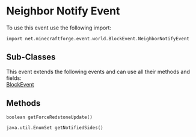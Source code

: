 # Neighbor Notify Event

To use this event use the following import:
```groovy:no-line-numbers
import net.minecraftforge.event.world.BlockEvent.NeighborNotifyEvent
```

## Sub-Classes
This event extends the following events and can use all their methods and fields: <br>
[BlockEvent](block_event.md)

## Methods
```groovy:no-line-numbers
boolean getForceRedstoneUpdate()
```

```groovy:no-line-numbers
java.util.EnumSet getNotifiedSides()
```
